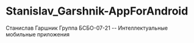 # Stanislav_Garshnik-AppForAndroid
Станислав Гаршник Группа БСБО-07-21 -- Интеллектуальные мобильные приложения 
